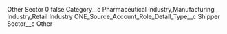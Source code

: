 <?xml version="1.0" encoding="UTF-8"?>
<CustomMetadata xmlns="http://soap.sforce.com/2006/04/metadata" xmlns:xsi="http://www.w3.org/2001/XMLSchema-instance" xmlns:xsd="http://www.w3.org/2001/XMLSchema">
    <label>Other Sector 0</label>
    <protected>false</protected>
    <values>
        <field>Category__c</field>
        <value xsi:type="xsd:string">Pharmaceutical Industry,Manufacturing Industry,Retail Industry</value>
    </values>
    <values>
        <field>ONE_Source_Account_Role_Detail_Type__c</field>
        <value xsi:type="xsd:string">Shipper</value>
    </values>
    <values>
        <field>Sector__c</field>
        <value xsi:type="xsd:string">Other</value>
    </values>
</CustomMetadata>
